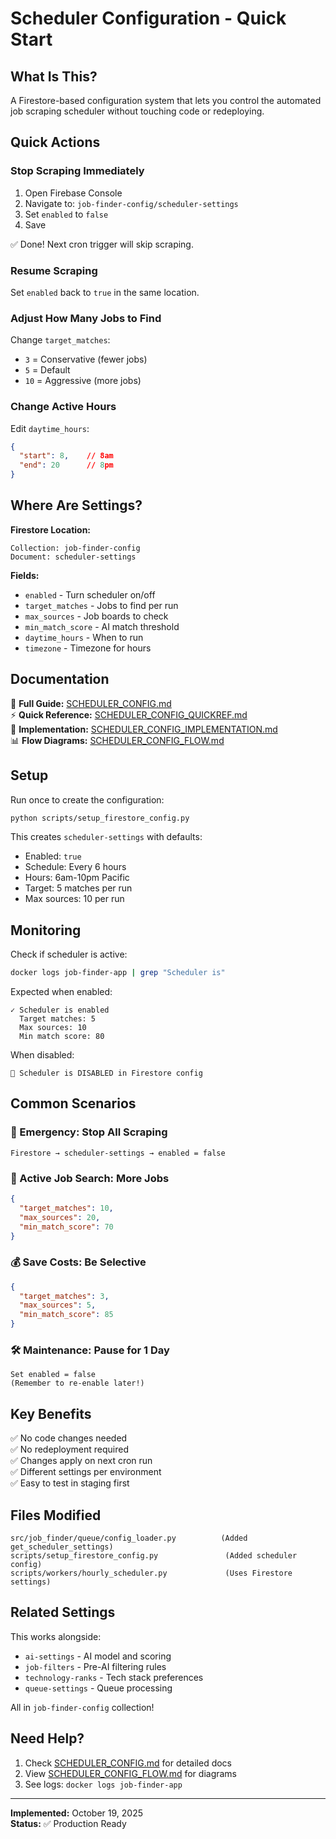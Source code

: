 # Scheduler Configuration - Quick Start

## What Is This?

A Firestore-based configuration system that lets you control the automated job scraping scheduler without touching code or redeploying.

## Quick Actions

### Stop Scraping Immediately

1. Open Firebase Console
2. Navigate to: `job-finder-config/scheduler-settings`
3. Set `enabled` to `false`
4. Save

✅ Done! Next cron trigger will skip scraping.

### Resume Scraping

Set `enabled` back to `true` in the same location.

### Adjust How Many Jobs to Find

Change `target_matches`:
- `3` = Conservative (fewer jobs)
- `5` = Default
- `10` = Aggressive (more jobs)

### Change Active Hours

Edit `daytime_hours`:
```json
{
  "start": 8,    // 8am
  "end": 20      // 8pm
}
```

## Where Are Settings?

**Firestore Location:**
```
Collection: job-finder-config
Document: scheduler-settings
```

**Fields:**
- `enabled` - Turn scheduler on/off
- `target_matches` - Jobs to find per run
- `max_sources` - Job boards to check
- `min_match_score` - AI match threshold
- `daytime_hours` - When to run
- `timezone` - Timezone for hours

## Documentation

📖 **Full Guide:** [SCHEDULER_CONFIG.md](SCHEDULER_CONFIG.md)  
⚡ **Quick Reference:** [SCHEDULER_CONFIG_QUICKREF.md](SCHEDULER_CONFIG_QUICKREF.md)  
🔧 **Implementation:** [SCHEDULER_CONFIG_IMPLEMENTATION.md](SCHEDULER_CONFIG_IMPLEMENTATION.md)  
📊 **Flow Diagrams:** [SCHEDULER_CONFIG_FLOW.md](SCHEDULER_CONFIG_FLOW.md)

## Setup

Run once to create the configuration:

```bash
python scripts/setup_firestore_config.py
```

This creates `scheduler-settings` with defaults:
- Enabled: `true`
- Schedule: Every 6 hours
- Hours: 6am-10pm Pacific
- Target: 5 matches per run
- Max sources: 10 per run

## Monitoring

Check if scheduler is active:

```bash
docker logs job-finder-app | grep "Scheduler is"
```

Expected when enabled:
```
✓ Scheduler is enabled
  Target matches: 5
  Max sources: 10
  Min match score: 80
```

When disabled:
```
🚫 Scheduler is DISABLED in Firestore config
```

## Common Scenarios

### 🚨 Emergency: Stop All Scraping

```
Firestore → scheduler-settings → enabled = false
```

### 💼 Active Job Search: More Jobs

```json
{
  "target_matches": 10,
  "max_sources": 20,
  "min_match_score": 70
}
```

### 💰 Save Costs: Be Selective

```json
{
  "target_matches": 3,
  "max_sources": 5,
  "min_match_score": 85
}
```

### 🛠️ Maintenance: Pause for 1 Day

```
Set enabled = false
(Remember to re-enable later!)
```

## Key Benefits

✅ No code changes needed  
✅ No redeployment required  
✅ Changes apply on next cron run  
✅ Different settings per environment  
✅ Easy to test in staging first

## Files Modified

```
src/job_finder/queue/config_loader.py          (Added get_scheduler_settings)
scripts/setup_firestore_config.py               (Added scheduler config)
scripts/workers/hourly_scheduler.py             (Uses Firestore settings)
```

## Related Settings

This works alongside:
- `ai-settings` - AI model and scoring
- `job-filters` - Pre-AI filtering rules
- `technology-ranks` - Tech stack preferences
- `queue-settings` - Queue processing

All in `job-finder-config` collection!

## Need Help?

1. Check [SCHEDULER_CONFIG.md](SCHEDULER_CONFIG.md) for detailed docs
2. View [SCHEDULER_CONFIG_FLOW.md](SCHEDULER_CONFIG_FLOW.md) for diagrams
3. See logs: `docker logs job-finder-app`

---

**Implemented:** October 19, 2025  
**Status:** ✅ Production Ready
